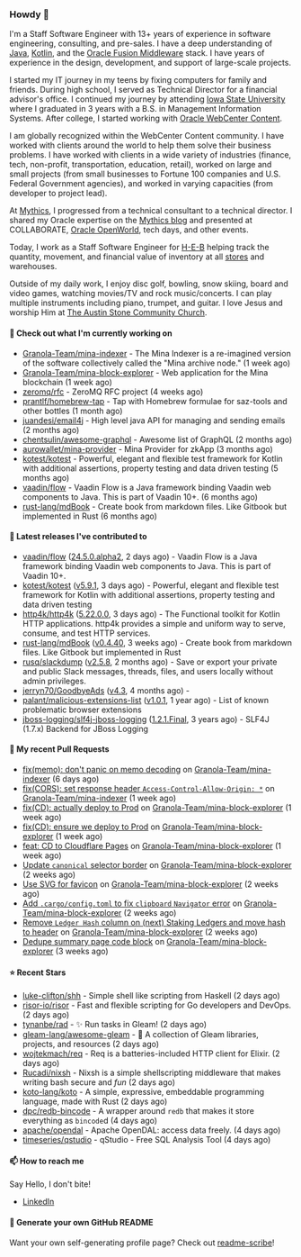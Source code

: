 ### Howdy 👋

I'm a Staff Software Engineer with 13+ years of experience in software engineering, consulting, and pre-sales. I have a deep understanding of [Java](https://www.oracle.com/java/), [Kotlin](https://kotlinlang.org/), and the [Oracle Fusion Middleware](https://www.oracle.com/middleware/) stack. I have years of experience in the design, development, and support of large-scale projects.

I started my IT journey in my teens by fixing computers for family and friends. During high school, I served as Technical Director for a financial advisor's office. I continued my journey by attending [Iowa State University](https://www.iastate.edu/) where I graduated in 3 years with a B.S. in Management Information Systems. After college, I started working with [Oracle WebCenter Content](https://docs.oracle.com/en/middleware/webcenter/content/12.2.1.4/).

I am globally recognized within the WebCenter Content community. I have worked with clients around the world to help them solve their business problems. I have worked with clients in a wide variety of industries (finance, tech, non-profit, transportation, education, retail), worked on large and small projects (from small businesses to Fortune 100 companies and U.S. Federal Government agencies), and worked in varying capacities (from developer to project lead).

At [Mythics](https://www.mythics.com/), I progressed from a technical consultant to a technical director. I shared my Oracle expertise on the [Mythics blog](https://mythics.com/blog/) and presented at COLLABORATE, [Oracle OpenWorld](https://www.oracle.com/cloudworld/), tech days, and other events.

Today, I work as a Staff Software Engineer for [H-E-B](https://digital.heb.com/) helping track the quantity, movement, and financial value of inventory at all [stores](https://heb.com/store-locations) and warehouses.

Outside of my daily work, I enjoy disc golf, bowling, snow skiing, board and video games, watching movies/TV and rock music/concerts. I can play multiple instruments including piano, trumpet, and guitar. I love Jesus and worship Him at [The Austin Stone Community Church](https://austinstone.org/).

#### 👷 Check out what I'm currently working on

- [Granola-Team/mina-indexer](https://github.com/Granola-Team/mina-indexer) - The Mina Indexer is a re-imagined version of the software collectively called the &#34;Mina archive node.&#34; (1 week ago)
- [Granola-Team/mina-block-explorer](https://github.com/Granola-Team/mina-block-explorer) - Web application for the Mina blockchain (1 week ago)
- [zeromq/rfc](https://github.com/zeromq/rfc) - ZeroMQ RFC project (4 weeks ago)
- [prantlf/homebrew-tap](https://github.com/prantlf/homebrew-tap) - Tap with Homebrew formulae for saz-tools and other bottles (1 month ago)
- [juandesi/email4j](https://github.com/juandesi/email4j) - High level java API for managing and sending emails (2 months ago)
- [chentsulin/awesome-graphql](https://github.com/chentsulin/awesome-graphql) - Awesome list of GraphQL (2 months ago)
- [aurowallet/mina-provider](https://github.com/aurowallet/mina-provider) - Mina Provider for zkApp (3 months ago)
- [kotest/kotest](https://github.com/kotest/kotest) - Powerful, elegant and flexible test framework for Kotlin with additional assertions, property testing and data driven testing (5 months ago)
- [vaadin/flow](https://github.com/vaadin/flow) - Vaadin Flow is a Java framework binding Vaadin web components to Java. This is part of Vaadin 10&#43;. (6 months ago)
- [rust-lang/mdBook](https://github.com/rust-lang/mdBook) - Create book from markdown files. Like Gitbook but implemented in Rust (6 months ago)

#### 🔭 Latest releases I've contributed to

- [vaadin/flow](https://github.com/vaadin/flow) ([24.5.0.alpha2](https://github.com/vaadin/flow/releases/tag/24.5.0.alpha2), 2 days ago) - Vaadin Flow is a Java framework binding Vaadin web components to Java. This is part of Vaadin 10&#43;.
- [kotest/kotest](https://github.com/kotest/kotest) ([v5.9.1](https://github.com/kotest/kotest/releases/tag/v5.9.1), 3 days ago) - Powerful, elegant and flexible test framework for Kotlin with additional assertions, property testing and data driven testing
- [http4k/http4k](https://github.com/http4k/http4k) ([5.22.0.0](https://github.com/http4k/http4k/releases/tag/5.22.0.0), 3 days ago) - The Functional toolkit for Kotlin HTTP applications. http4k provides a simple and uniform way to serve, consume, and test HTTP services.
- [rust-lang/mdBook](https://github.com/rust-lang/mdBook) ([v0.4.40](https://github.com/rust-lang/mdBook/releases/tag/v0.4.40), 3 weeks ago) - Create book from markdown files. Like Gitbook but implemented in Rust
- [rusq/slackdump](https://github.com/rusq/slackdump) ([v2.5.8](https://github.com/rusq/slackdump/releases/tag/v2.5.8), 2 months ago) - Save or export your private and public Slack messages, threads, files, and users locally without admin privileges.
- [jerryn70/GoodbyeAds](https://github.com/jerryn70/GoodbyeAds) ([v4.3](https://github.com/jerryn70/GoodbyeAds/releases/tag/v4.3), 4 months ago) - 
- [palant/malicious-extensions-list](https://github.com/palant/malicious-extensions-list) ([v1.0.1](https://github.com/palant/malicious-extensions-list/releases/tag/v1.0.1), 1 year ago) - List of known problematic browser extensions
- [jboss-logging/slf4j-jboss-logging](https://github.com/jboss-logging/slf4j-jboss-logging) ([1.2.1.Final](https://github.com/jboss-logging/slf4j-jboss-logging/releases/tag/1.2.1.Final), 3 years ago) - SLF4J (1.7.x) Backend for JBoss Logging

#### 🔨 My recent Pull Requests

- [fix(memo): don&#39;t panic on memo decoding](https://github.com/Granola-Team/mina-indexer/pull/1022) on [Granola-Team/mina-indexer](https://github.com/Granola-Team/mina-indexer) (6 days ago)
- [fix(CORS): set response header `Access-Control-Allow-Origin: *`](https://github.com/Granola-Team/mina-indexer/pull/980) on [Granola-Team/mina-indexer](https://github.com/Granola-Team/mina-indexer) (1 week ago)
- [fix(CD): actually deploy to Prod](https://github.com/Granola-Team/mina-block-explorer/pull/711) on [Granola-Team/mina-block-explorer](https://github.com/Granola-Team/mina-block-explorer) (1 week ago)
- [fix(CD): ensure we deploy to Prod](https://github.com/Granola-Team/mina-block-explorer/pull/709) on [Granola-Team/mina-block-explorer](https://github.com/Granola-Team/mina-block-explorer) (1 week ago)
- [feat: CD to Cloudflare Pages](https://github.com/Granola-Team/mina-block-explorer/pull/695) on [Granola-Team/mina-block-explorer](https://github.com/Granola-Team/mina-block-explorer) (1 week ago)
- [Update `canonical` selector border](https://github.com/Granola-Team/mina-block-explorer/pull/675) on [Granola-Team/mina-block-explorer](https://github.com/Granola-Team/mina-block-explorer) (2 weeks ago)
- [Use SVG for favicon](https://github.com/Granola-Team/mina-block-explorer/pull/674) on [Granola-Team/mina-block-explorer](https://github.com/Granola-Team/mina-block-explorer) (2 weeks ago)
- [Add `.cargo/config.toml` to fix `clipboard` `Navigator` error](https://github.com/Granola-Team/mina-block-explorer/pull/672) on [Granola-Team/mina-block-explorer](https://github.com/Granola-Team/mina-block-explorer) (2 weeks ago)
- [Remove `Ledger Hash` column on (next) Staking Ledgers and move hash to header](https://github.com/Granola-Team/mina-block-explorer/pull/652) on [Granola-Team/mina-block-explorer](https://github.com/Granola-Team/mina-block-explorer) (2 weeks ago)
- [Dedupe summary page code block](https://github.com/Granola-Team/mina-block-explorer/pull/637) on [Granola-Team/mina-block-explorer](https://github.com/Granola-Team/mina-block-explorer) (3 weeks ago)

#### ⭐ Recent Stars

- [luke-clifton/shh](https://github.com/luke-clifton/shh) - Simple shell like scripting from Haskell (2 days ago)
- [risor-io/risor](https://github.com/risor-io/risor) - Fast and flexible scripting for Go developers and DevOps. (2 days ago)
- [tynanbe/rad](https://github.com/tynanbe/rad) - ✨ Run tasks in Gleam! (2 days ago)
- [gleam-lang/awesome-gleam](https://github.com/gleam-lang/awesome-gleam) - 💯 A collection of Gleam libraries, projects, and resources (2 days ago)
- [wojtekmach/req](https://github.com/wojtekmach/req) - Req is a batteries-included HTTP client for Elixir. (2 days ago)
- [Rucadi/nixsh](https://github.com/Rucadi/nixsh) - Nixsh is a simple shellscripting middleware that makes writing bash secure and *fun* (2 days ago)
- [koto-lang/koto](https://github.com/koto-lang/koto) - A simple, expressive, embeddable programming language, made with Rust (2 days ago)
- [dpc/redb-bincode](https://github.com/dpc/redb-bincode) - A wrapper around `redb` that makes it store everything as `bincode`d (4 days ago)
- [apache/opendal](https://github.com/apache/opendal) - Apache OpenDAL: access data freely. (4 days ago)
- [timeseries/qstudio](https://github.com/timeseries/qstudio) - qStudio - Free SQL Analysis Tool (4 days ago)

#### 📫 How to reach me

Say Hello, I don't bite!

- [LinkedIn](https://www.linkedin.com/in/jonathanhult/)

#### 📖 Generate your own GitHub README

Want your own self-generating profile page? Check out [readme-scribe](https://github.com/muesli/readme-scribe)!
